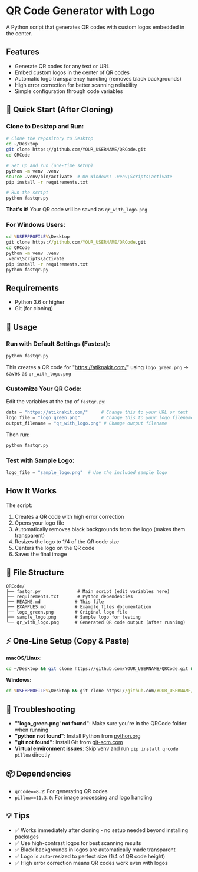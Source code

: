 # QR Code Generator with Logo

A Python script that generates QR codes with custom logos embedded in the center.

## Features

- Generate QR codes for any text or URL
- Embed custom logos in the center of QR codes
- Automatic logo transparency handling (removes black backgrounds)
- High error correction for better scanning reliability
- Simple configuration through code variables

## 🚀 Quick Start (After Cloning)

### Clone to Desktop and Run:

```bash
# Clone the repository to Desktop
cd ~/Desktop
git clone https://github.com/YOUR_USERNAME/QRCode.git
cd QRCode

# Set up and run (one-time setup)
python -m venv .venv
source .venv/bin/activate  # On Windows: .venv\Scripts\activate
pip install -r requirements.txt

# Run the script
python fastqr.py
```

**That's it!** Your QR code will be saved as `qr_with_logo.png`

### For Windows Users:
```cmd
cd %USERPROFILE%\Desktop
git clone https://github.com/YOUR_USERNAME/QRCode.git
cd QRCode
python -m venv .venv
.venv\Scripts\activate
pip install -r requirements.txt
python fastqr.py
```

## Requirements

- Python 3.6 or higher
- Git (for cloning)

## 🎯 Usage

### Run with Default Settings (Fastest):
```bash
python fastqr.py
```
This creates a QR code for "https://atiknakit.com/" using `logo_green.png` → saves as `qr_with_logo.png`

### Customize Your QR Code:
Edit the variables at the top of `fastqr.py`:
```python
data = "https://atiknakit.com/"     # Change this to your URL or text
logo_file = "logo_green.png"        # Change this to your logo filename  
output_filename = "qr_with_logo.png" # Change output filename
```

Then run:
```bash
python fastqr.py
```

### Test with Sample Logo:
```python
logo_file = "sample_logo.png"  # Use the included sample logo
```

## How It Works

The script:
1. Creates a QR code with high error correction
2. Opens your logo file
3. Automatically removes black backgrounds from the logo (makes them transparent)
4. Resizes the logo to 1/4 of the QR code size
5. Centers the logo on the QR code
6. Saves the final image

## 📁 File Structure

```
QRCode/
├── fastqr.py              # Main script (edit variables here)
├── requirements.txt       # Python dependencies  
├── README.md             # This file
├── EXAMPLES.md           # Example files documentation
├── logo_green.png        # Original logo file
├── sample_logo.png       # Sample logo for testing
└── qr_with_logo.png      # Generated QR code output (after running)
```

## ⚡ One-Line Setup (Copy & Paste)

**macOS/Linux:**
```bash
cd ~/Desktop && git clone https://github.com/YOUR_USERNAME/QRCode.git && cd QRCode && python -m venv .venv && source .venv/bin/activate && pip install -r requirements.txt && python fastqr.py
```

**Windows:**
```cmd
cd %USERPROFILE%\Desktop && git clone https://github.com/YOUR_USERNAME/QRCode.git && cd QRCode && python -m venv .venv && .venv\Scripts\activate && pip install -r requirements.txt && python fastqr.py
```

## 🔧 Troubleshooting

- **"'logo_green.png' not found"**: Make sure you're in the QRCode folder when running
- **"python not found"**: Install Python from [python.org](https://python.org)
- **"git not found"**: Install Git from [git-scm.com](https://git-scm.com)
- **Virtual environment issues**: Skip venv and run `pip install qrcode pillow` directly

## 📦 Dependencies

- `qrcode==8.2`: For generating QR codes
- `pillow==11.3.0`: For image processing and logo handling

## 💡 Tips

- ✅ Works immediately after cloning - no setup needed beyond installing packages
- ✅ Use high-contrast logos for best scanning results
- ✅ Black backgrounds in logos are automatically made transparent
- ✅ Logo is auto-resized to perfect size (1/4 of QR code height)
- ✅ High error correction means QR codes work even with logos